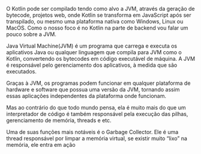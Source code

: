O Kotlin pode ser compilado tendo como alvo a JVM, através da geração de bytecode, projetos web, onde Kotlin se transforma em JavaScript após ser transpilado, ou mesmo uma plataforma nativa como Windows, Linux ou MacOS. Como o nosso foco é no Kotlin na parte de backend vou falar um pouco sobre a JVM.

Java Virtual Machine(JVM) é um programa que carrega e executa os aplicativos Java ou qualquer linguagem que compila para JVM como o Kotlin, convertendo os bytecodes em código executável de máquina. A JVM é responsável pelo gerenciamento dos aplicativos, à medida que são executados.

Graças à JVM, os programas podem funcionar em qualquer plataforma de hardware e software que possua uma versão da JVM, tornando assim essas aplicações independentes da plataforma onde funcionam.

Mas ao contrário do que todo mundo pensa, ela é muito mais do que um interpretador de código é também responsável pela execução das pilhas, gerenciamento de memória, threads e etc.

Uma de suas funções mais notáveis é o Garbage Collector. Ele é uma thread responsável por limpar a memória virtual, se existir muito “lixo” na memória, ele entra em ação

